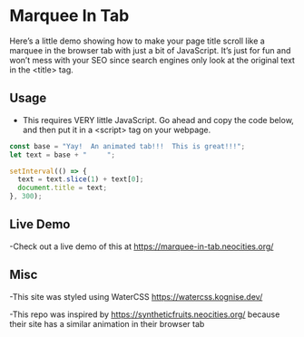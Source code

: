 # Marquee In Tab

Here’s a little demo showing how to make your page title scroll like a marquee in the browser tab with just a bit of JavaScript. It’s just for fun and won’t mess with your SEO since search engines only look at the original text in the &lt;title&gt; tag.

## Usage

- This requires VERY little JavaScript. Go ahead and copy the code below, and then put it in a &lt;script&gt; tag on your webpage.

```javascript
const base = "Yay!  An animated tab!!!  This is great!!!";
let text = base + "     ";

setInterval(() => {
  text = text.slice(1) + text[0];
  document.title = text;
}, 300);
```
## Live Demo

-Check out a live demo of this at https://marquee-in-tab.neocities.org/

## Misc

-This site was styled using WaterCSS https://watercss.kognise.dev/

-This repo was inspired by https://syntheticfruits.neocities.org/ because their site has a similar animation in their browser tab
